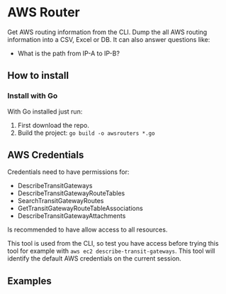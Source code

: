 # AWS Router

Get AWS routing information from the CLI.
Dump the all AWS routing information into a CSV, Excel or DB.
It can also answer questions like:

* What is the path from IP-A to IP-B?


## How to install

### Install with Go

With Go installed just run:

1. First download the repo.
2. Build the project: `go build -o awsrouters *.go`

## AWS Credentials

Credentials need to have permissions for:

* DescribeTransitGateways
* DescribeTransitGatewayRouteTables
* SearchTransitGatewayRoutes
* GetTransitGatewayRouteTableAssociations
* DescribeTransitGatewayAttachments

Is recommended to have allow access to all resources.

This tool is used from the CLI, so test you have access before trying this tool for example with `aws ec2 describe-transit-gateways`. This tool will identify the default AWS credentials on the current session.

## Examples

